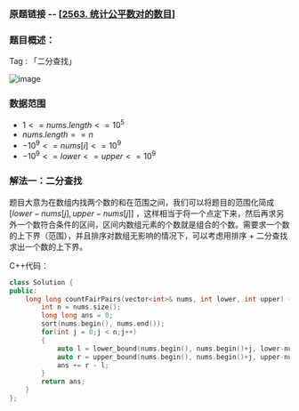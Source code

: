 ### 原题链接 -- [[2563. 统计公平数对的数目](https://leetcode.cn/problems/count-the-number-of-fair-pairs/)]

### 题目概述：
Tag : 「二分查找」

![image](https://user-images.githubusercontent.com/99656524/219923166-c2a99b30-74cb-47b4-ad07-5e5cee403189.png)

### 数据范围
* $1 <= nums.length <= 10^5$
* $nums.length == n$
* $-10^9 <= nums[i] <= 10^9$
* $-10^9 <= lower <= upper <= 10^9$

### 解法一：二分查找
题目大意为在数组内找两个数的和在范围之间，我们可以将题目的范围化简成 $[lower - nums[j], upper-nums[j]]$ ，这样相当于将一个点定下来，然后再求另外一个数符合条件的区间，区间内数组元素的个数就是组合的个数。需要求一个数的上下界（范围），并且排序对数组无影响的情况下，可以考虑用排序 + 二分查找求出一个数的上下界。

C++代码：
```cpp
class Solution {
public:
    long long countFairPairs(vector<int>& nums, int lower, int upper) {
        int n = nums.size();
        long long ans = 0;
        sort(nums.begin(), nums.end());
        for(int j = 0;j < n;j++)
        {
            auto l = lower_bound(nums.begin(), nums.begin()+j, lower-nums[j]); //
            auto r = upper_bound(nums.begin(), nums.begin()+j, upper-nums[j]);
            ans += r - l;
        }
        return ans;
    }
};
```
